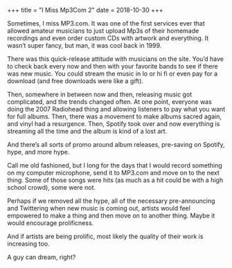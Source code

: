 +++
title = "I Miss Mp3Com 2"
date = 2018-10-30
+++

Sometimes, I miss MP3.com. It was one of the first services ever that allowed amateur musicians to just upload Mp3s of their homemade recordings and even order custom CDs with artwork and everything. It wasn’t super fancy, but man, it was cool back in 1999.

There was this quick-release attitude with musicians on the site. You’d have to check back every now and then with your favorite bands to see if there was new music. You could stream the music in lo or hi fi or even pay for a download (and free downloads were like a gift).

Then, somewhere in between now and then, releasing music got complicated, and the trends changed often. At one point, everyone was doing the 2007 Radiohead thing and allowing listeners to pay what you want for full albums. Then, there was a movement to make albums sacred again, and vinyl had a resurgence. Then, Spotify took over and now everything is streaming all the time and the album is kind of a lost art.

And there’s all sorts of promo around album releases, pre-saving on Spotify, hype, and more hype.

Call me old fashioned, but I long for the days that I would record something on my computer microphone, send it to MP3.com and move on to the next thing. Some of those songs were hits (as much as a hit could be with a high school crowd), some were not.

Perhaps if we removed all the hype, all of the necessary pre-announcing and Twittering when new music is coming out, artists would feel empowered to make a thing and then move on to another thing. Maybe it would encourage prolificness.

And if artists are being prolific, most likely the quality of their work is increasing too.

A guy can dream, right?